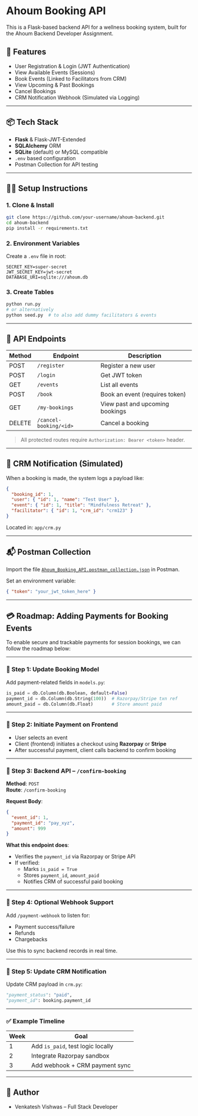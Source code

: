 # Ahoum Booking API

This is a Flask-based backend API for a wellness booking system, built for the Ahoum Backend Developer Assignment.

## 🚀 Features

- User Registration & Login (JWT Authentication)
- View Available Events (Sessions)
- Book Events (Linked to Facilitators from CRM)
- View Upcoming & Past Bookings
- Cancel Bookings
- CRM Notification Webhook (Simulated via Logging)

---

## 📦 Tech Stack

- **Flask** & Flask-JWT-Extended
- **SQLAlchemy** ORM
- **SQLite** (default) or MySQL compatible
- `.env` based configuration
- Postman Collection for API testing

---

## 🧑‍💻 Setup Instructions

### 1. Clone & Install

```bash
git clone https://github.com/your-username/ahoum-backend.git
cd ahoum-backend
pip install -r requirements.txt
```

### 2. Environment Variables

Create a `.env` file in root:

```env
SECRET_KEY=super-secret
JWT_SECRET_KEY=jwt-secret
DATABASE_URI=sqlite:///ahoum.db
```

### 3. Create Tables

```bash
python run.py
# or alternatively
python seed.py  # to also add dummy facilitators & events
```

---

## 🧪 API Endpoints

| Method | Endpoint             | Description                  |
|--------|----------------------|------------------------------|
| POST   | `/register`          | Register a new user          |
| POST   | `/login`             | Get JWT token                |
| GET    | `/events`            | List all events              |
| POST   | `/book`              | Book an event (requires token) |
| GET    | `/my-bookings`       | View past and upcoming bookings |
| DELETE | `/cancel-booking/<id>` | Cancel a booking            |

> All protected routes require `Authorization: Bearer <token>` header.

---

## 🔔 CRM Notification (Simulated)

When a booking is made, the system logs a payload like:

```json
{
  "booking_id": 1,
  "user": { "id": 1, "name": "Test User" },
  "event": { "id": 1, "title": "Mindfulness Retreat" },
  "facilitator": { "id": 1, "crm_id": "crm123" }
}
```

Located in: `app/crm.py`

---

## 📬 Postman Collection

Import the file [`Ahoum_Booking_API.postman_collection.json`](./Ahoum_Booking_API.postman_collection.json) in Postman.

Set an environment variable:
```json
{ "token": "your_jwt_token_here" }
```

---

## 💳 Roadmap: Adding Payments for Booking Events

To enable secure and trackable payments for session bookings, we can follow the roadmap below:

---

### 🔹 Step 1: Update Booking Model

Add payment-related fields in `models.py`:

```python
is_paid = db.Column(db.Boolean, default=False)
payment_id = db.Column(db.String(100))  # Razorpay/Stripe txn ref
amount_paid = db.Column(db.Float)       # Store amount paid
```

---

### 🔹 Step 2: Initiate Payment on Frontend

- User selects an event  
- Client (frontend) initiates a checkout using **Razorpay** or **Stripe**  
- After successful payment, client calls backend to confirm booking

---

### 🔹 Step 3: Backend API – `/confirm-booking`

**Method**: `POST`  
**Route**: `/confirm-booking`

**Request Body**:

```json
{
  "event_id": 1,
  "payment_id": "pay_xyz",
  "amount": 999
}
```

**What this endpoint does**:

- Verifies the `payment_id` via Razorpay or Stripe API
- If verified:
  - Marks `is_paid = True`
  - Stores `payment_id`, `amount_paid`
  - Notifies CRM of successful paid booking

---

### 🔹 Step 4: Optional Webhook Support

Add `/payment-webhook` to listen for:

- Payment success/failure
- Refunds
- Chargebacks

Use this to sync backend records in real time.

---

### 🔹 Step 5: Update CRM Notification

Update CRM payload in `crm.py`:

```python
"payment_status": "paid",
"payment_id": booking.payment_id
```

---

### ✅ Example Timeline

| Week | Goal                            |
|------|---------------------------------|
| 1    | Add `is_paid`, test logic locally |
| 2    | Integrate Razorpay sandbox      |
| 3    | Add webhook + CRM payment sync  |


---

## 👤 Author

- Venkatesh Vishwas – Full Stack Developer

